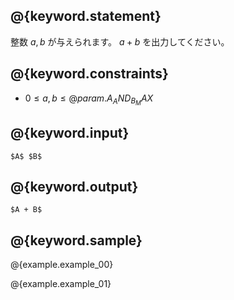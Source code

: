 ## @{keyword.statement}
整数 $a, b$ が与えられます。 $a + b$ を出力してください。

## @{keyword.constraints}

- $0 \leq a, b \leq @{param.A_AND_B_MAX}$


## @{keyword.input}

```
$A$ $B$
```

## @{keyword.output}

```
$A + B$
```

## @{keyword.sample}

@{example.example_00}

@{example.example_01}
